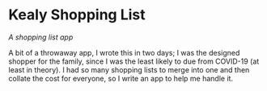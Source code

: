 # Kealy Shopping List

*A shopping list app*

A bit of a throwaway app, I wrote this in two days; I was the designed shopper for the family, since I was the least likely to due from COVID-19 (at least in theory). I had so many shopping lists to merge into one and then collate the cost for everyone, so I write an app to help me handle it. 

